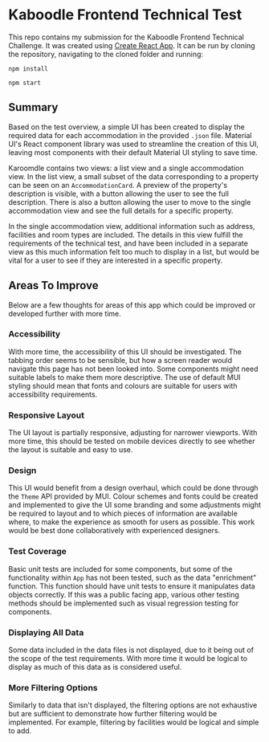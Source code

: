 # Kaboodle Frontend Technical Test

This repo contains my submission for the Kaboodle Frontend Technical Challenge. It was created using [Create React App](https://github.com/facebook/create-react-app). It can be run by cloning the repository, navigating to the cloned folder and running:

`npm install`

`npm start`

## Summary

Based on the test overview, a simple UI has been created to display the required data for each accommodation in the provided `.json` file. Material UI's React component library was used to streamline the creation of this UI, leaving most components with their default Material UI styling to save time.

Karoomdle contains two views: a list view and a single accommodation view. In the list view, a small subset of the data corresponding to a property can be seen on an `AccommodationCard`. A preview of the property's description is visible, with a button allowing the user to see the full description. There is also a button allowing the user to move to the single accommodation view and see the full details for a specific property.

In the single accommodation view, additional information such as address, facilities and room types are included. The details in this view fulfill the requirements of the technical test, and have been included in a separate view as this much information felt too much to display in a list, but would be vital for a user to see if they are interested in a specific property.

## Areas To Improve

Below are a few thoughts for areas of this app which could be improved or developed further with more time.

### Accessibility

With more time, the accessibility of this UI should be investigated. The tabbing order seems to be sensible, but how a screen reader would navigate this page has not been looked into. Some components might need suitable labels to make them more descriptive. The use of default MUI styling should mean that fonts and colours are suitable for users with accessibility requirements.

### Responsive Layout

The UI layout is partially responsive, adjusting for narrower viewports. With more time, this should be tested on mobile devices directly to see whether the layout is suitable and easy to use.

### Design

This UI would benefit from a design overhaul, which could be done through the `Theme` API provided by MUI. Colour schemes and fonts could be created and implemented to give the UI some branding and some adjustments might be required to layout and to which pieces of information are available where, to make the experience as smooth for users as possible. This work would be best done collaboratively with experienced designers.

### Test Coverage

Basic unit tests are included for some components, but some of the functionality within `App` has not been tested, such as the data "enrichment" function. This function should have unit tests to ensure it manipulates data objects correctly. If this was a public facing app, various other testing methods should be implemented such as visual regression testing for components.

### Displaying All Data

Some data included in the data files is not displayed, due to it being out of the scope of the test requirements. With more time it would be logical to display as much of this data as is considered useful.

### More Filtering Options

Similarly to data that isn't displayed, the filtering options are not exhaustive but are sufficient to demonstrate how further filtering would be implemented. For example, filtering by facilities would be logical and simple to add.
